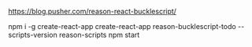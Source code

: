 https://blog.pusher.com/reason-react-bucklescript/

npm i -g create-react-app
create-react-app reason-bucklescript-todo --scripts-version reason-scripts
npm start
